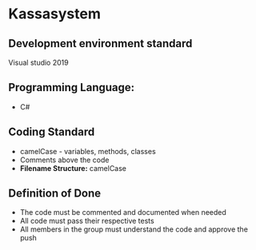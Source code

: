 # Kassasystem

## Development environment standard
Visual studio 2019

## Programming Language:
- C#
    
## Coding Standard
- camelCase - variables, methods, classes <br>
- Comments above the code <br>
- **Filename Structure:** camelCase
    
## Definition of Done
- The code must be commented and documented when needed
- All code must pass their respective tests
- All members in the group must understand the code and approve the push


